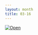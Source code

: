 ```yaml
---
layout: month
title: 03-16
---
```

<a href="{{'/images/03-16.png' | prepend: site.baseurl }}"><img src="{{ '/images/03-16.png' | prepend: site.baseurl }}" class="mid" alt="Open" /></a>
